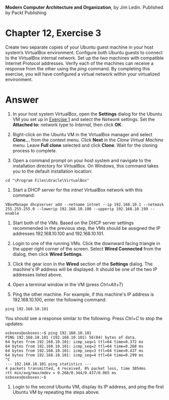 __Modern Computer Architecture and Organization__, by Jim Ledin. Published by Packt Publishing
# Chapter 12, Exercise 3

Create two separate copies of your Ubuntu guest machine in your host system’s VirtualBox environment. Configure both Ubuntu guests to connect to the VirtualBox internal network. Set up the two machines with compatible Internet Protocol addresses. Verify each of the machines can receive a response from the other using the *ping* command. By completing this exercise, you will have configured a virtual network within your virtualized environment.

# Answer
1. In your host system VirtualBox, open the **Settings** dialog for the Ubuntu VM you set up in [Exercise 1](Ex__1_vbox_ubuntu.md) and select the *Network* settings. Set the **Attached to:** network type to *Internal*, then click **OK**.

1. Right-click on the Ubuntu VM in the VirtualBox manager and select **Clone...** from the context menu. Click **Next** in the *Clone Virtual Machine* menu. Leave **Full clone** selected and click **Clone**. Wait for the cloning process to complete.

1. Open a command prompt on your host system and navigate to the installation directory for VirtualBox. On Windows, this command takes you to the default installation location:
```
cd "\Program Files\Oracle\VirtualBox"
```

1. Start a DHCP server for the *intnet* VirtualBox network with this command:
```
VBoxManage dhcpserver add --netname intnet --ip 192.168.10.1 --netmask 255.255.255.0 --lowerip 192.168.10.100 --upperip 192.168.10.199 --enable
```

1. Start both of the VMs. Based on the DHCP server settings recommended in the previous step, the VMs should be assigned the IP addresses 192.168.10.100 and 192.168.10.101.

1. Login to one of the running VMs. Click the downward facing triangle in the upper right corner of the screen. Select **Wired Connected** from the dialog, then click **Wired Settings**.

1. Click the gear icon in the **Wired** section of the **Settings** dialog. The machine's IP address will be displayed. It should be one of the two IP addresses listed above.

1. Open a terminal window in the VM (press *Ctrl+Alt+T*)

1. Ping the other machine. For example, if this machine's IP address is 192.168.10.100, enter the following command:
```
ping 192.168.10.101
```

You should see a response similar to the following. Press *Ctrl+C* to stop the updates:
```
osboxes@osboxes:~$ ping 192.168.10.101
PING 192.168.10.101 (192.168.10.101) 56(84) bytes of data.
64 bytes from 192.168.10.101: icmp_seq=1 ttl=64 time=0.372 ms
64 bytes from 192.168.10.101: icmp_seq=2 ttl=64 time=0.268 ms
64 bytes from 192.168.10.101: icmp_seq=3 ttl=64 time=0.437 ms
64 bytes from 192.168.10.101: icmp_seq=4 ttl=64 time=0.299 ms
^C
--- 192.168.10.101 ping statistics ---
4 packets transmitted, 4 received, 0% packet loss, time 3054ms
rtt min/avg/max/mdev = 0.268/0.344/0.437/0.065 ms
osboxes@osboxes:~$ 
```

1. Login to the second Ubuntu VM, display its IP address, and ping the first Ubuntu VM by repeating the steps above.
